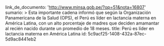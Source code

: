 link_de_documento: 'http://www.minsa.gob.pe/?op=51&nota=16807'
sumario: >
  Esta importante cadena informó que según la Organización Panamericana de la Salud (OPS), el Perú
  es líder en lactancia materna en América Latina, con un alto porcentaje de madres que deciden
  amamantar al recién nacido durante un promedio de 18 meses.
title: Perú es líder en lactancia materna en América Latina
id: 5c9acf25-1408-432a-87ec-5d9ac8441eb2
